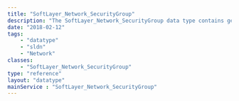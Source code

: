 ```yaml
---
title: "SoftLayer_Network_SecurityGroup"
description: "The SoftLayer_Network_SecurityGroup data type contains general information for a single security group. A security group contains a set of IP filter [SoftLayer_Network_SecurityGroup_Rule](/reference/datatypes/SoftLayer_Network_SecurityGroup_Rule) that define how to handle incoming (ingress) and outgoing (egress) traffic to both the public and private interfaces of a virtual server instance and a set of [SoftLayer_Virtual_Network_SecurityGroup_NetworkComponentBinding](/reference/datatypes/SoftLayer_Virtual_Network_SecurityGroup_NetworkComponentBinding) to associate virtual guest network components with the security group. "
date: "2018-02-12"
tags:
    - "datatype"
    - "sldn"
    - "Network"
classes:
    - "SoftLayer_Network_SecurityGroup"
type: "reference"
layout: "datatype"
mainService : "SoftLayer_Network_SecurityGroup"
---
```

